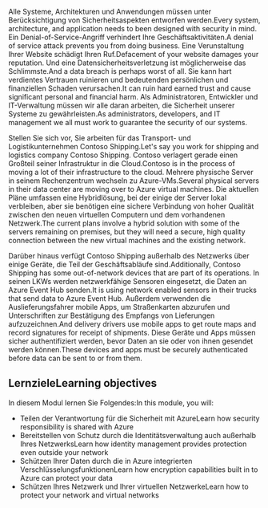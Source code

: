 <span data-ttu-id="922ec-101">Alle Systeme, Architekturen und Anwendungen müssen unter Berücksichtigung von Sicherheitsaspekten entworfen werden.</span><span class="sxs-lookup"><span data-stu-id="922ec-101">Every system, architecture, and application needs to been designed with security in mind.</span></span> <span data-ttu-id="922ec-102">Ein Denial-of-Service-Angriff verhindert Ihre Geschäftsaktivitäten.</span><span class="sxs-lookup"><span data-stu-id="922ec-102">A denial of service attack prevents you from doing business.</span></span> <span data-ttu-id="922ec-103">Eine Verunstaltung Ihrer Website schädigt Ihren Ruf.</span><span class="sxs-lookup"><span data-stu-id="922ec-103">Defacement of your website damages your reputation.</span></span> <span data-ttu-id="922ec-104">Und eine Datensicherheitsverletzung ist möglicherweise das Schlimmste.</span><span class="sxs-lookup"><span data-stu-id="922ec-104">And a data breach is perhaps worst of all.</span></span> <span data-ttu-id="922ec-105">Sie kann hart verdientes Vertrauen ruinieren und bedeutenden persönlichen und finanziellen Schaden verursachen.</span><span class="sxs-lookup"><span data-stu-id="922ec-105">It can ruin hard earned trust and cause significant personal and financial harm.</span></span> <span data-ttu-id="922ec-106">Als Administratoren, Entwickler und IT-Verwaltung müssen wir alle daran arbeiten, die Sicherheit unserer Systeme zu gewährleisten.</span><span class="sxs-lookup"><span data-stu-id="922ec-106">As administrators, developers, and IT management we all must work to guarantee the security of our systems.</span></span> 

<span data-ttu-id="922ec-107">Stellen Sie sich vor, Sie arbeiten für das Transport- und Logistikunternehmen Contoso Shipping.</span><span class="sxs-lookup"><span data-stu-id="922ec-107">Let's say you work for shipping and logistics company Contoso Shipping.</span></span> <span data-ttu-id="922ec-108">Contoso verlagert gerade einen Großteil seiner Infrastruktur in die Cloud.</span><span class="sxs-lookup"><span data-stu-id="922ec-108">Contoso is in the process of moving a lot of their infrastructure to the cloud.</span></span> <span data-ttu-id="922ec-109">Mehrere physische Server in seinem Rechenzentrum wechseln zu Azure-VMs.</span><span class="sxs-lookup"><span data-stu-id="922ec-109">Several physical servers in their data center are moving over to Azure virtual machines.</span></span> <span data-ttu-id="922ec-110">Die aktuellen Pläne umfassen eine Hybridlösung, bei der einige der Server lokal verbleiben, aber sie benötigen eine sichere Verbindung von hoher Qualität zwischen den neuen virtuellen Computern und dem vorhandenen Netzwerk.</span><span class="sxs-lookup"><span data-stu-id="922ec-110">The current plans involve a hybrid solution with some of the servers remaining on premises, but they will need a secure, high quality connection between the new virtual machines and the existing network.</span></span>

<span data-ttu-id="922ec-111">Darüber hinaus verfügt Contoso Shipping außerhalb des Netzwerks über einige Geräte, die Teil der Geschäftsabläufe sind.</span><span class="sxs-lookup"><span data-stu-id="922ec-111">Additionally, Contoso Shipping has some out-of-network devices that are part of its operations.</span></span> <span data-ttu-id="922ec-112">In seinen LKWs werden netzwerkfähige Sensoren eingesetzt, die Daten an Azure Event Hub senden.</span><span class="sxs-lookup"><span data-stu-id="922ec-112">It is using network enabled sensors in their trucks that send data to Azure Event Hub.</span></span> <span data-ttu-id="922ec-113">Außerdem verwenden die Auslieferungsfahrer mobile Apps, um Straßenkarten abzurufen und Unterschriften zur Bestätigung des Empfangs von Lieferungen aufzuzeichnen.</span><span class="sxs-lookup"><span data-stu-id="922ec-113">And delivery drivers use mobile apps to get route maps and record signatures for receipt of shipments.</span></span> <span data-ttu-id="922ec-114">Diese Geräte und Apps müssen sicher authentifiziert werden, bevor Daten an sie oder von ihnen gesendet werden können.</span><span class="sxs-lookup"><span data-stu-id="922ec-114">These devices and apps must be securely authenticated before data can be sent to or from them.</span></span>

## <a name="learning-objectives"></a><span data-ttu-id="922ec-115">Lernziele</span><span class="sxs-lookup"><span data-stu-id="922ec-115">Learning objectives</span></span>

<span data-ttu-id="922ec-116">In diesem Modul lernen Sie Folgendes:</span><span class="sxs-lookup"><span data-stu-id="922ec-116">In this module, you will:</span></span>

- <span data-ttu-id="922ec-117">Teilen der Verantwortung für die Sicherheit mit Azure</span><span class="sxs-lookup"><span data-stu-id="922ec-117">Learn how security responsibility is shared with Azure</span></span>
- <span data-ttu-id="922ec-118">Bereitstellen von Schutz durch die Identitätsverwaltung auch außerhalb Ihres Netzwerks</span><span class="sxs-lookup"><span data-stu-id="922ec-118">Learn how identity management provides protection even outside your network</span></span>
- <span data-ttu-id="922ec-119">Schützen Ihrer Daten durch die in Azure integrierten Verschlüsselungsfunktionen</span><span class="sxs-lookup"><span data-stu-id="922ec-119">Learn how encryption capabilities built in to Azure can protect your data</span></span>
- <span data-ttu-id="922ec-120">Schützen Ihres Netzwerk und Ihrer virtuellen Netzwerke</span><span class="sxs-lookup"><span data-stu-id="922ec-120">Learn how to protect your network and virtual networks</span></span>
